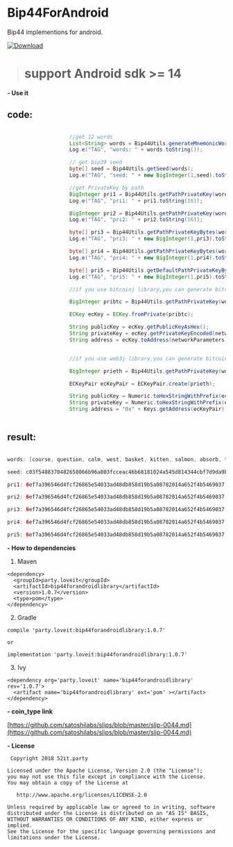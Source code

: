 # Bip44ForAndroid
Bip44 implementions for android.


[ ![Download](https://api.bintray.com/packages/loveit/maven/Bip44ForAndroid/images/download.svg) ](https://bintray.com/loveit/maven/Bip44ForAndroid/_latestVersion)



> # support Android sdk >= 14 #

**- Use it**


## code: ##

```java

                    //get 12 words
                    List<String> words = Bip44Utils.generateMnemonicWords(MainActivity.this);
                    Log.e("TAG", "words: " + words.toString());

                    // get bip39 seed
                    byte[] seed = Bip44Utils.getSeed(words);
                    Log.e("TAG", "seed: " + new BigInteger(1,seed).toString(16));

                    //get PrivateKey by path
                    BigInteger pri1 = Bip44Utils.getPathPrivateKey(words,"m/44'/194'/0'/0/0");
                    Log.e("TAG", "pri1: " + pri1.toString(16));

                    BigInteger pri2 = Bip44Utils.getPathPrivateKey(words,seed,"m/44'/194'/0'/0/0");
                    Log.e("TAG", "pri2: " + pri2.toString(16));

                    byte[] pri3 = Bip44Utils.getPathPrivateKeyBytes(words, "m/44'/194'/0'/0/0");
                    Log.e("TAG", "pri3: " + new BigInteger(1,pri3).toString(16));

                    byte[] pri4 = Bip44Utils.getPathPrivateKeyBytes(words, seed,"m/44'/194'/0'/0/0");
                    Log.e("TAG", "pri4: " + new BigInteger(1,pri4).toString(16));

                    byte[] pri5 = Bip44Utils.getDefaultPathPrivateKeyBytes(words, 194);
                    Log.e("TAG", "pri5: " + new BigInteger(1,pri5).toString(16));

                    //if you use bitcoinj library,you can generate bitcoin privatekey and public key and address like this:

                    BigInteger pribtc = Bip44Utils.getPathPrivateKey(words,"m/44'/0'/0'/0/0");

                    ECKey ecKey = ECKey.fromPrivate(pribtc);

	                String publicKey = ecKey.getPublicKeyAsHex();
	                String privateKey = ecKey.getPrivateKeyEncoded(networkParameters).toString();
	                String address = ecKey.toAddress(networkParameters).toString();


                    //if you use web3j library,you can generate bitcoin privatekey and public key and address like this:

					BigInteger prieth = Bip44Utils.getPathPrivateKey(words,"m/44'/60'/0'/0/0");

                    ECKeyPair ecKeyPair = ECKeyPair.create(prieth);

	                String publicKey = Numeric.toHexStringWithPrefix(ecKeyPair.getPublicKey());
	                String privateKey = Numeric.toHexStringWithPrefix(ecKeyPair.getPrivateKey());
	                String address = "0x" + Keys.getAddress(ecKeyPair);
                    


```



## result: ##

```java

words: [course, question, calm, west, basket, kitten, salmon, absorb, tool, ankle, mixed, endorse]

seed: c03f5488370482658066b96a803fcceac46b68181024a545d814344cbf7d9da9b478a20d0b95ebef268b7c24afd4540c59a4567146d45d2db891ca2576d409c7

pri1: 6ef7a396546d4fcf26865e54033ad48db858d19b5a08782014a652f4b5469037

pri2: 6ef7a396546d4fcf26865e54033ad48db858d19b5a08782014a652f4b5469037

pri3: 6ef7a396546d4fcf26865e54033ad48db858d19b5a08782014a652f4b5469037

pri4: 6ef7a396546d4fcf26865e54033ad48db858d19b5a08782014a652f4b5469037

pri5: 6ef7a396546d4fcf26865e54033ad48db858d19b5a08782014a652f4b5469037


```



 **- How to dependencies**
1. Maven

```base
<dependency>
  <groupId>party.loveit</groupId>
  <artifactId>bip44forandroidlibrary</artifactId>
  <version>1.0.7</version>
  <type>pom</type>
</dependency>
```
2. Gradle

```base
compile 'party.loveit:bip44forandroidlibrary:1.0.7'

or

implementation 'party.loveit:bip44forandroidlibrary:1.0.7'

```
3. Ivy

```base
<dependency org='party.loveit' name='bip44forandroidlibrary' rev='1.0.7'>
  <artifact name='bip44forandroidlibrary' ext='pom' ></artifact>
</dependency>
```


 **- coin_type link**


[https://github.com/satoshilabs/slips/blob/master/slip-0044.md](https://github.com/satoshilabs/slips/blob/master/slip-0044.md)







 **- License**

     Copyright 2018 52it.party
    
    Licensed under the Apache License, Version 2.0 (the "License");
    you may not use this file except in compliance with the License.
    You may obtain a copy of the License at
    
       http://www.apache.org/licenses/LICENSE-2.0
    
    Unless required by applicable law or agreed to in writing, software
    distributed under the License is distributed on an "AS IS" BASIS,
    WITHOUT WARRANTIES OR CONDITIONS OF ANY KIND, either express or implied.
    See the License for the specific language governing permissions and
    limitations under the License.

